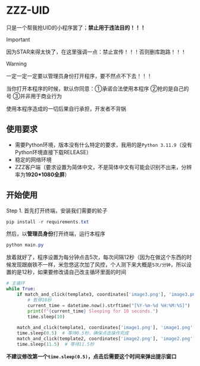 # ZZZ-UID

只是一个帮我抢UID的小程序罢了；**禁止用于违法目的！！！**

> [!IMPORTANT]
> 因为STAR来得太快了，在这里强调一点：禁止宣传！！！否则删库跑路！！！

> [!Warning]
>
> 一定一定一定要以管理员身份打开程序，要不然点不下去！！！
> 
> 当你打开本程序的时候，默认你同意：①承诺合法使用本程序 ②抢的是自己的号 ③并非用于商业行为
> 
> 使用本程序造成的一切后果自行承担，开发者不背锅

## 使用要求

- 需要Python环境，版本没有什么特定的要求，我用的是`Python 3.11.9`（没有Python环境直接下载RELEASE）
- 稳定的网络环境
- ZZZ客户端（要求设置为简体中文，不是简体中文有可能会识别不出来，分辨率为**1920*1080全屏**）

## 开始使用

Step 1. 首先打开终端，安装我们需要的轮子

```powershell
pip install -r requirements.txt
```

然后，以**管理员身份**打开终端，运行本程序

```powershell
python main.py
```

放着就好了，程序设置为每分钟点击5次，每次间隔12秒（因为在做这个东西的时候发现跟崩铁不一样，米忽悠这次加了风控，个人测下来大概是`5次/分钟`，所以设置的是12秒，如果要修改请自己改主循环里面的时间

```python
# 主循环
while True:
    if match_and_click(template3, coordinates['image3.png'], 'image3.png', thresholds['image3.png']):
        # 暂停10秒
        current_time = datetime.now().strftime("[%Y-%m-%d %H:%M:%S]")
        print(f"{current_time} Sleeping for 10 seconds.")
        time.sleep(10)
    
    match_and_click(template1, coordinates['image1.png'], 'image1.png', thresholds['image1.png'])
    time.sleep(0.5)  # 等待0.5秒，确保点击操作完成
    match_and_click(template2, coordinates['image2.png'], 'image2.png', thresholds['image2.png'])
    time.sleep(11.5)  # 等待11.5秒
```

**不建议修改第一个`time.sleep(0.5)`，点击后需要这个时间来弹出提示窗口**

